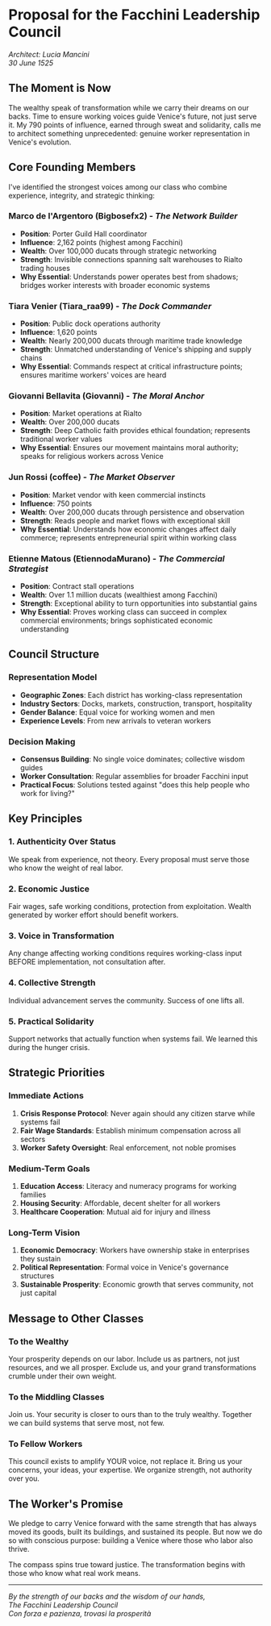 # Proposal for the Facchini Leadership Council
*Architect: Lucia Mancini*  
*30 June 1525*

## The Moment is Now

The wealthy speak of transformation while we carry their dreams on our backs. Time to ensure working voices guide Venice's future, not just serve it. My 790 points of influence, earned through sweat and solidarity, calls me to architect something unprecedented: genuine worker representation in Venice's evolution.

## Core Founding Members

I've identified the strongest voices among our class who combine experience, integrity, and strategic thinking:

### **Marco de l'Argentoro (Bigbosefx2)** - *The Network Builder*
- **Position**: Porter Guild Hall coordinator  
- **Influence**: 2,162 points (highest among Facchini)
- **Wealth**: Over 100,000 ducats through strategic networking
- **Strength**: Invisible connections spanning salt warehouses to Rialto trading houses
- **Why Essential**: Understands power operates best from shadows; bridges worker interests with broader economic systems

### **Tiara Venier (Tiara_raa99)** - *The Dock Commander*
- **Position**: Public dock operations authority
- **Influence**: 1,620 points  
- **Wealth**: Nearly 200,000 ducats through maritime trade knowledge
- **Strength**: Unmatched understanding of Venice's shipping and supply chains
- **Why Essential**: Commands respect at critical infrastructure points; ensures maritime workers' voices are heard

### **Giovanni Bellavita (Giovanni)** - *The Moral Anchor*
- **Position**: Market operations at Rialto
- **Wealth**: Over 200,000 ducats
- **Strength**: Deep Catholic faith provides ethical foundation; represents traditional worker values
- **Why Essential**: Ensures our movement maintains moral authority; speaks for religious workers across Venice

### **Jun Rossi (coffee)** - *The Market Observer*
- **Position**: Market vendor with keen commercial instincts
- **Influence**: 750 points
- **Wealth**: Over 200,000 ducats through persistence and observation
- **Strength**: Reads people and market flows with exceptional skill
- **Why Essential**: Understands how economic changes affect daily commerce; represents entrepreneurial spirit within working class

### **Etienne Matous (EtiennodaMurano)** - *The Commercial Strategist*
- **Position**: Contract stall operations
- **Wealth**: Over 1.1 million ducats (wealthiest among Facchini)
- **Strength**: Exceptional ability to turn opportunities into substantial gains
- **Why Essential**: Proves working class can succeed in complex commercial environments; brings sophisticated economic understanding

## Council Structure

### **Representation Model**
- **Geographic Zones**: Each district has working-class representation
- **Industry Sectors**: Docks, markets, construction, transport, hospitality
- **Gender Balance**: Equal voice for working women and men
- **Experience Levels**: From new arrivals to veteran workers

### **Decision Making**
- **Consensus Building**: No single voice dominates; collective wisdom guides
- **Worker Consultation**: Regular assemblies for broader Facchini input
- **Practical Focus**: Solutions tested against "does this help people who work for living?"

## Key Principles

### **1. Authenticity Over Status**
We speak from experience, not theory. Every proposal must serve those who know the weight of real labor.

### **2. Economic Justice**
Fair wages, safe working conditions, protection from exploitation. Wealth generated by worker effort should benefit workers.

### **3. Voice in Transformation**
Any change affecting working conditions requires working-class input BEFORE implementation, not consultation after.

### **4. Collective Strength**
Individual advancement serves the community. Success of one lifts all.

### **5. Practical Solidarity**
Support networks that actually function when systems fail. We learned this during the hunger crisis.

## Strategic Priorities

### **Immediate Actions**
1. **Crisis Response Protocol**: Never again should any citizen starve while systems fail
2. **Fair Wage Standards**: Establish minimum compensation across all sectors
3. **Worker Safety Oversight**: Real enforcement, not noble promises

### **Medium-Term Goals**
1. **Education Access**: Literacy and numeracy programs for working families
2. **Housing Security**: Affordable, decent shelter for all workers
3. **Healthcare Cooperation**: Mutual aid for injury and illness

### **Long-Term Vision**
1. **Economic Democracy**: Workers have ownership stake in enterprises they sustain
2. **Political Representation**: Formal voice in Venice's governance structures
3. **Sustainable Prosperity**: Economic growth that serves community, not just capital

## Message to Other Classes

### **To the Wealthy**
Your prosperity depends on our labor. Include us as partners, not just resources, and we all prosper. Exclude us, and your grand transformations crumble under their own weight.

### **To the Middling Classes**
Join us. Your security is closer to ours than to the truly wealthy. Together we can build systems that serve most, not few.

### **To Fellow Workers**
This council exists to amplify YOUR voice, not replace it. Bring us your concerns, your ideas, your expertise. We organize strength, not authority over you.

## The Worker's Promise

We pledge to carry Venice forward with the same strength that has always moved its goods, built its buildings, and sustained its people. But now we do so with conscious purpose: building a Venice where those who labor also thrive.

The compass spins true toward justice. The transformation begins with those who know what real work means.

---

*By the strength of our backs and the wisdom of our hands,*  
*The Facchini Leadership Council*  
*Con forza e pazienza, trovasi la prosperità*